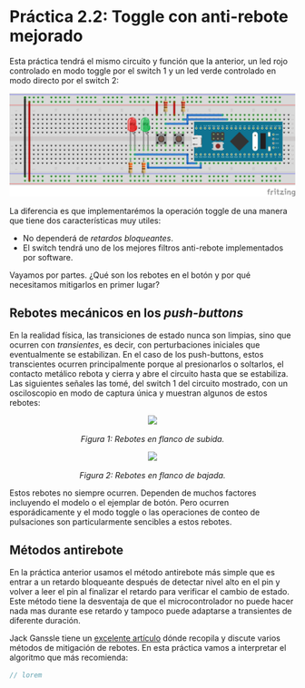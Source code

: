# Práctica 2.2: Toggle con anti-rebote mejorado

Esta práctica tendrá el mismo circuito y función que la anterior, un led rojo controlado en modo toggle por el switch 1 y un led verde controlado en modo directo por el switch 2:

<p align="center">
<img src="https://github.com/rescurib/Curso_Sistemas_Embebidos/blob/main/CursoSTM32/Lec_2/Practica_2_1/P1_2_Circuit_BB.png" width="650">
<p>

La diferencia es que implementarémos la operación toggle de una manera que tiene dos características muy utiles:
* No dependerá de *retardos bloqueantes*.
* El switch tendrá uno de los mejores filtros anti-rebote implementados por software.

Vayamos por partes. ¿Qué son los rebotes en el botón y por qué necesitamos mitigarlos en primer lugar?

## Rebotes mecánicos en los *push-buttons*

En la realidad física, las transiciones de estado nunca son limpias, sino que ocurren con *transientes*, es decir, con perturbaciones iniciales que eventualmente se estabilizan. En el caso de los push-buttons, estos transcientes ocurren principalmente porque al presionarlos o soltarlos, el contacto metálico rebota y cierra y abre el circuito hasta que se estabiliza. Las siguientes señales las tomé, del switch 1 del circuito mostrado, con un osciloscopio en modo de captura única y muestran algunos de estos rebotes:
<p align="center">
  <img src="https://drive.google.com/uc?export=view&id=15YZivMvWPZrD1kXMdfTqFdUzCK8HrMYh" width="830">
</p>
<p align="center"><em>Figura 1: Rebotes en flanco de subida.</em></p>

<p align="center">
  <img src="https://drive.google.com/uc?export=view&id=1PTFuFFSp8C6vYdPZ5TV7vLegOqPadNUJ" width="830">
</p>
<p align="center"><em>Figura 2: Rebotes en flanco de bajada.</em></p>

Estos rebotes no siempre ocurren. Dependen de muchos factores incluyendo el modelo o el ejemplar de botón. Pero ocurren esporádicamente y el modo toggle o las operaciones de conteo de pulsaciones son particularmente sencibles a estos rebotes.

## Métodos antirebote

En la práctica anterior usamos el método antirebote más simple que es entrar a un retardo bloqueante después de detectar nivel alto en el pin y volver a leer el pin al finalizar el retardo para verificar el cambio de estado. Este método tiene la desventaja de que el microcontrolador no puede hacer nada mas durante ese retardo y tampoco puede adaptarse a transientes de diferente duración.

Jack Ganssle tiene un [excelente artículo](https://www.ganssle.com/debouncing-pt2.htm) dónde recopila y discute varios métodos de mitigación de rebotes. En esta práctica vamos a interpretar el algoritmo que más recomienda:
```C
// lorem
```



